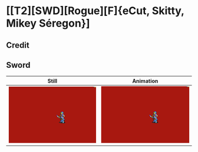 # [\[T2\]\[SWD\]\[Rogue\]\[F\]{eCut, Skitty, Mikey Séregon}]

## Credit


	
## Sword

| Still | Animation |
| :---: | :-------: |
| ![Sword still](./Sword_000.png) | ![Sword animation](./Sword.gif) |
